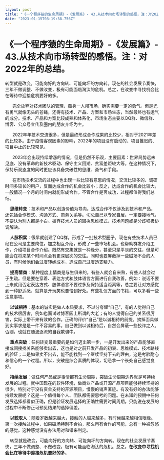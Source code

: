 ```yaml
---
layout: post
title: "《一个程序猿的生命周期》-《发展篇》- 43.从技术向市场转型的感悟。注：对2022年的总结。"
date: "2023-01-15T08:19:38.756Z"
---
```

《一个程序猿的生命周期》-《发展篇》- 43.从技术向市场转型的感悟。注：对2022年的总结。
===============================================

转型就是改变，可能向好的方向转、可能向坏的方向转。现在的社会发展节奏快，三年不做调整、不做改变，极有可能面临淘汰的危机。总之，在改变中寻找机会比在等待中迎接危机要好的多。

      完全放弃对技术团队的管理，孤身一人闯市场，确实需要一定的勇气。但是光有勇气就像无头的苍蝇，还得有技术、产品、方案和市场生态，当然最终也有运气的成分。技术、产品和方案比较成熟和体系化，市场生态主要以QQ群、微信群、博客、公众号宣传及圈内的朋友介绍为主。

      2022年年技术交流很多，但是最终形成合作成果的比较少，相对于2021年差的比较多。由于疫情客观因素的影响，2022年的项目没有启动的、项目推迟的、项目中止的比较常见。

      2023年会出现持续增涨的情况，但是仍然不乐观，主要因素：世界局势远未见底、没有革命的新技术驱动、保守主义回潮、贫富差距较大等。在这种情况下，保持乐观态度的同时更应该具备突破性的思维、勇气和手段。

      在市场技术交流的过程中也出现一些比较有意思的情况，交流比较多的、调研时间多较长的用户，反而达成合作的机会比较小；反之，达成合作的机会比较大，一般情况一个月的时间内就能形成合作。不管合作是否成功，过程都值得我们总结。  

    **思维转变**：技术和产品以创造价值为导向，达成合作不仅涉及到技术和产品，还包括合作模式、沟通方式、商务关系等。切忌自己以专家自居，一定要接地气，不要认为别人都是小白。摒弃技术人员的固执思维模式，技术问题或是分歧积极协调解决。

    **人脉积累**：很早就创建了QQ群，形成了一批技术型圈子，现在有些技术人员已经在公司是主要岗位，加之相互介绍，形成了一些市场机会。也帮助群友介绍工作，介绍项目合作介绍。既然有交集就是一种缘分，甚至只是平淡的交往，但是可能会在将来某个时间点会有更深层次的交往。同时也要屏蔽掉一些磁场不合的人员，有时候他们会过度转嫁成本，造成自己过度透支精力。

    **提高情商**：某种程度上情商是与生俱来的，有些人就会自来熟，有些人就会过于生疏。但是要在穿着、表达方式和肢体语言方面进行自我改善，例如：说话不要上来就用否定表达方式、肢体语言不要过多及保持适当距离等，总之要让对方感觉到一种舒适感，就算是开玩笑也要恰到好处。有些礼仪方面的书籍，可以多看一些注意事项。

    **以诚相待**：基本的诚实是做人本质要求，不过分夸耀“自己”，有的人觉得自己的技术很厉害，例如也面试过博客园上所谓的大老；有的人觉得自己的关系很厉害，实际上带不来有效的合作。正确的评价“自己”是以诚相待的前提，摘掉面具做到实事求是是一件不容易的事。自己做到以诚相待后，自然会屏蔽一些狡诈之人。否则，也就在随波逐流的自我欺骗中。

    **重点突破**：任何转变最重要的是如何迈出第一步，一是开发出来的产品能够直接或间接找关系能够卖出去，这也是对之前开发产品的初衷、思维模式、技术路线的验证；二是如果卖不出去，能不能找到一个继续坚持下去的理由，这是考验耐心和信心的一个过程。所以，突破是综合素质的体现，切忌拿一个长处自己感觉良好。

    **持续发展**：做任何产品或是事情都有生命周期，突破生命周期边界就是可持续发展的过程。就中国现在的软件环境，做商业产品或开源产品项目能够持续坚持的很少，特别对于没有资金支持的开源项目，慢慢的销声匿迹。有没有好的办法能够持续发展呢？这是一个值得每个人、团队都需要思考的问题。在未知的预期中任何发展选择都看似正确，但是验证发展选择的正确性需要时间周期，只能说在发展的过程中不断修正可预见结果的选择偏差。

    **以貌取人**：随着岁数越来越大，接触的人越来越多，有时候越来越相信眼缘。第一次接触过程中，如果磁场特别不合拍，那么再有合作的可能，总有一种被忽悠的感觉。这种感觉没有办法用对和错来判定。

    转型就是改变，可能向好的方向转、可能向坏的方向转。现在的社会发展节奏快，三年不做调整、不做改变，极有可能面临淘汰的危机。总之，**在改变中寻找机会比在等待中迎接危机要好的多**。